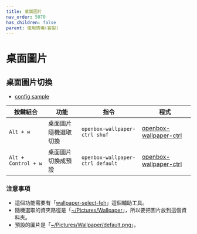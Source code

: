 ```yaml
---
title: 桌面圖片
nav_order: 5070
has_children: false
parent: 使用情境(客製)
---
```



# 桌面圖片

## 桌面圖片切換

* [config sample](https://github.com/samwhelp/note-about-openbox/blob/gh-pages/_demo/config/openbox-config/main/config/openbox/share/gen/openbox-gen-rc/Section/Keybind/Wallpaper.php)

| 按鍵組合 | 功能 | 指令 | 程式
| --- | --- | --- | --- |
| `Alt + w` | 桌面圖片隨機選取切換 | `openbox-wallpaper-ctrl shuf` | [openbox-wallpaper-ctrl](https://github.com/samwhelp/note-about-openbox/blob/gh-pages/_demo/config/openbox-config/main/config/openbox/bin/openbox-wallpaper-ctrl) |
| `Alt + Control + w` | 桌面圖片切換成預設 | `openbox-wallpaper-ctrl default` | [openbox-wallpaper-ctrl](https://github.com/samwhelp/note-about-openbox/blob/gh-pages/_demo/config/openbox-config/main/config/openbox/bin/openbox-wallpaper-ctrl) |


### 注意事項

* 這個功能需要有「[wallpaper-select-feh](https://samwhelp.github.io/note-about-fzf/read/project/wallpaper-select/wallpaper-select-feh.html)」這個輔助工具。
* 隨機選取的資夾路徑是「[~/Pictures/Wallpaper](https://github.com/samwhelp/note-about-openbox/blob/gh-pages/_demo/config/openbox-config/main/config/openbox/bin/openbox-wallpaper-ctrl#L59)」，所以要把圖片放到這個資料夾。
* 預設的圖片是「[~/Pictures/Wallpaper/default.png](https://github.com/samwhelp/note-about-openbox/blob/gh-pages/_demo/config/openbox-config/main/config/openbox/bin/openbox-wallpaper-ctrl#L50)」。
